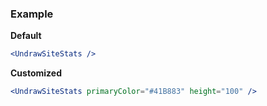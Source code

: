 ### Example

**Default**
```jsx
<UndrawSiteStats />
```

**Customized**
```jsx
<UndrawSiteStats primaryColor="#41B883" height="100" />
```

